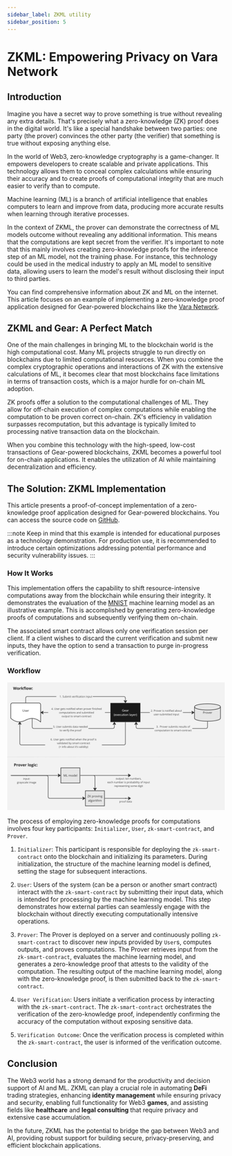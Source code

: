 ```yaml
---
sidebar_label: ZKML utility
sidebar_position: 5
---
```


# ZKML: Empowering Privacy on Vara Network

## Introduction

Imagine you have a secret way to prove something is true without revealing any extra details. That's precisely what a zero-knowledge (ZK) proof does in the digital world. It's like a special handshake between two parties: one party (the prover) convinces the other party (the verifier) that something is true without exposing anything else.

In the world of Web3, zero-knowledge cryptography is a game-changer. It empowers developers to create scalable and private applications. This technology allows them to conceal complex calculations while ensuring their accuracy and to create proofs of computational integrity that are much easier to verify than to compute.

Machine learning (ML) is a branch of artificial intelligence that enables computers to learn and improve from data, producing more accurate results when learning through iterative processes.

In the context of ZKML, the prover can demonstrate the correctness of ML models outcome without revealing any additional information. This means that the computations are kept secret from the verifier. It's important to note that this mainly involves creating zero-knowledge proofs for the inference step of an ML model, not the training phase. For instance, this technology could be used in the medical industry to apply an ML model to sensitive data, allowing users to learn the model's result without disclosing their input to third parties.

You can find comprehensive information about ZK and ML on the internet. This article focuses on an example of implementing a zero-knowledge proof application designed for Gear-powered blockchains like the [Vara Network](https://vara-network.io).

## ZKML and Gear: A Perfect Match

One of the main challenges in bringing ML to the blockchain world is the high computational cost. Many ML projects struggle to run directly on blockchains due to limited computational resources. When you combine the complex cryptographic operations and interactions of ZK with the extensive calculations of ML, it becomes clear that most blockchains face limitations in terms of transaction costs, which is a major hurdle for on-chain ML adoption.

ZK proofs offer a solution to the computational challenges of ML. They allow for off-chain execution of complex computations while enabling the computation to be proven correct on-chain. ZK's efficiency in validation surpasses recomputation, but this advantage is typically limited to processing native transaction data on the blockchain.

When you combine this technology with the high-speed, low-cost transactions of Gear-powered blockchains, ZKML becomes a powerful tool for on-chain applications. It enables the utilization of AI while maintaining decentralization and efficiency.

## The Solution: ZKML Implementation

This article presents a proof-of-concept implementation of a zero-knowledge proof application designed for Gear-powered blockchains. You can access the source code on [GitHub](https://github.com/gear-foundation/external-zkml-actor).

:::note
Keep in mind that this example is intended for educational purposes as a technology demonstration. For production use, it is recommended to introduce certain optimizations addressing potential performance and security vulnerability issues.
:::

### How It Works

This implementation offers the capability to shift resource-intensive computations away from the blockchain while ensuring their integrity. It demonstrates the evaluation of the [MNIST](https://en.wikipedia.org/wiki/MNIST_database) machine learning model as an illustrative example. This is accomplished by generating zero-knowledge proofs of computations and subsequently verifying them on-chain.

The associated smart contract allows only one verification session per client. If a client wishes to discard the current verification and submit new inputs, they have the option to send a transaction to purge in-progress verification.

### Workflow

![ZKML](../img/zkml.jpg)

The process of employing zero-knowledge proofs for computations involves four key participants: `Initializer`, `User`, `zk-smart-contract`, and `Prover`.

1. `Initializer`: This participant is responsible for deploying the `zk-smart-contract` onto the blockchain and initializing its parameters. During initialization, the structure of the machine learning model is defined, setting the stage for subsequent interactions.

2. `User`: Users of the system (can be a person or another smart contract) interact with the `zk-smart-contract` by submitting their input data, which is intended for processing by the machine learning model. This step demonstrates how external parties can seamlessly engage with the blockchain without directly executing computationally intensive operations.

3. `Prover`: The Prover is deployed on a server and continuously polling `zk-smart-contract` to discover new inputs provided by `User`s, computes outputs, and proves computations. The Prover retrieves input from the `zk-smart-contract`, evaluates the machine learning model, and generates a zero-knowledge proof that attests to the validity of the computation. The resulting output of the machine learning model, along with the zero-knowledge proof, is then submitted back to the `zk-smart-contract`.

4. `User Verification`: Users initiate a verification process by interacting with the `zk-smart-contract`. The `zk-smart-contract` orchestrates the verification of the zero-knowledge proof, independently confirming the accuracy of the computation without exposing sensitive data.

5. `Verification Outcome`: Once the verification process is completed within the `zk-smart-contract`, the user is informed of the verification outcome.

## Conclusion

The Web3 world has a strong demand for the productivity and decision support of AI and ML. ZKML can play a crucial role in automating **DeFi** trading strategies, enhancing **identity management** while ensuring privacy and security, enabling full functionality for Web3 **games**, and assisting fields like **healthcare** and **legal consulting** that require privacy and extensive case accumulation.

In the future, ZKML has the potential to bridge the gap between Web3 and AI, providing robust support for building secure, privacy-preserving, and efficient blockchain applications.